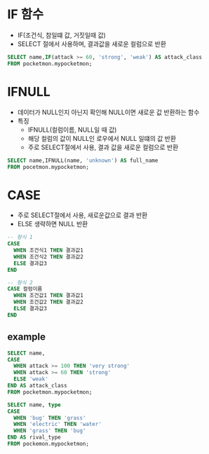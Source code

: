 # IF 함수
- IF(조건식, 참일떄 값, 거짓일때 값)
- SELECT 절에서 사용하며, 결과값을 새로운 컬럼으로 반환

```SQL
SELECT name,IF(attack >= 60, 'strong', 'weak') AS attack_class
FROM pocketmon.mypocketmon;
```

# IFNULL
- 데이터가 NULL인지 아닌지 확인해 NULL이면 새로운 값 반환하는 함수
- 특징
  - IFNULL(컬럼이름, NULL일 때 값)
  - 해당 컬럼의 값이 NULL인 로우에서 NULL 일떄의 값 반환
  - 주로 SELECT절에서 사용, 결과 값을 새로운 컬럼으로 반환 

```SQL
SELECT name,IFNULL(name, 'unknown') AS full_name
FROM pocetmon.mypocketmon;
``` 

# CASE
- 주로 SELECT절에서 사용, 새로운값으로 결과 반환
- ELSE 생략하면 NULL 반환

```SQL
-- 형식 1
CASE 
  WHEN 조건식1 THEN 결과값1
  WHEN 조건식2 THEN 결과값2
  ELSE 결과값3
END
```

```SQL
-- 형식 2
CASE 컬럼이름
  WHEN 조건값1 THEN 결과값1
  WHEN 조건값2 THEN 결과값2
  ELSE 결과값3
END
```

## example

```SQL
SELECT name,
CASE 
  WHEN attack >= 100 THEN 'very strong'
  WHEN attack >= 60 THEN 'strong'
  ELSE 'weak'
END AS attack_class
FROM pocketmon.mypocketmon;
```

```SQL
SELECT name, type
CASE 
  WHEN 'bug' THEN 'grass'
  WHEN 'electric' THEN 'water'
  WHEN 'grass' THEN 'bug'
END AS rival_type
FROM pockemon.mypocketmon;
```